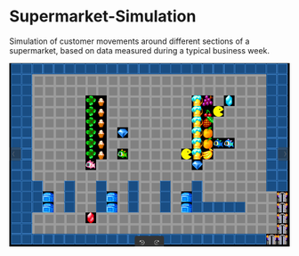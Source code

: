 # Supermarket-Simulation
Simulation of customer movements around different sections of a supermarket, based on data measured during a typical business week.

![Screenshot of Animation](images/Supermarket-Simulation.png)
